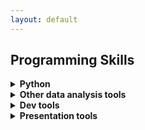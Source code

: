 ```yaml
---
layout: default
---
```

## Programming Skills

<details>
  <summary style='font-weight: bold;'>Python</summary>
  <p>I am mostly using Python for data collection, data cleaning, data analysis and data visualisation. Beyond the Python Standard Library, here are the main libraries and packages I have been using:</p>
  <ul>
    <li>Data collection: <code>requests</code>, <code>urllib3</code>, <code>BeautifulSoup</code> for scrapping and parsing HTML files as well as several APIs (or pseudo-APIs) wrappers (<code>spotipy</code>, <code>lyricsgenius</code>, <code>pytrends</code>)</li>
    <li>Data cleaning: <code>pandas</code>, <code>numpy</code> (mostly as part of pandas), <code>scipy</code> (for interpolation)</li>
    <li>Data analysis: <code>statsmodel</code>, <code>scikit-learn</code> (followed the 36 hours <a href="https://www.fun-mooc.fr/en/courses/machine-learning-python-scikit-learn/">MOOC</a>)</li>
    <li>Data visualisation: <code>matplotlib</code>, <code>seaborn</code></li>
  </ul>
  <p>I have also been using the following libraries and packages for specific tasks:</p>
  <ul>
    <li>NLP: <code>gensim</code>, <code>spacy</code></li>
    <li>Language models: <code>langchain</code>, <code>pytorch</code> (mostly to fix GPU connections)</li>
    <li>Data storage interactions: <code>S3Fs</code></li>
  </ul>
</details>

<details>
  <summary style='font-weight: bold;'>Other data analysis tools</summary>
<ul>
    <li> R: Before switching to Python I used to work with the <code>tidyverse</code> mostly </li>
    <li> Stata </li>  
    <li> SQL </li>  
    <li> Excel (I actually had 2 classes on Excel back in the days at HEC) </li>  
</ul>
</details>

<details>
  <summary style='font-weight: bold;'>Dev tools</summary>
  <ul>
    <li>Git (basics: clone, add, push, pull, restore, diff, rm)</li>
    <li>Anaconda (conda env, working on python locally)</li>
    <li>Kubernetes (basics: connecting to a pod, launching a job)</li>
  </ul>
</details>

<details>
  <summary style='font-weight: bold;'>Presentation tools</summary>
  <ul>
    <li>Latex</li>
    <li>Powerpoint (I worked 6 months in Merger & Acquisitions, I had to know all the shortcuts...)</li>
    <li> Basic HTML and CSS understanding </li> (I built this website with Jekyll and manually customized several elements of the template as well as wrote some parts in HTML)
  </ul>
</details>

